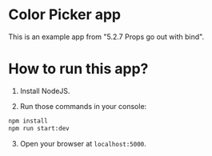 # Color Picker app

This is an example app from "5.2.7 Props go out with bind".

# How to run this app?

1. Install NodeJS.

2. Run those commands in your console:

```bash
npm install
npm run start:dev
```

3. Open your browser at `localhost:5000`.
